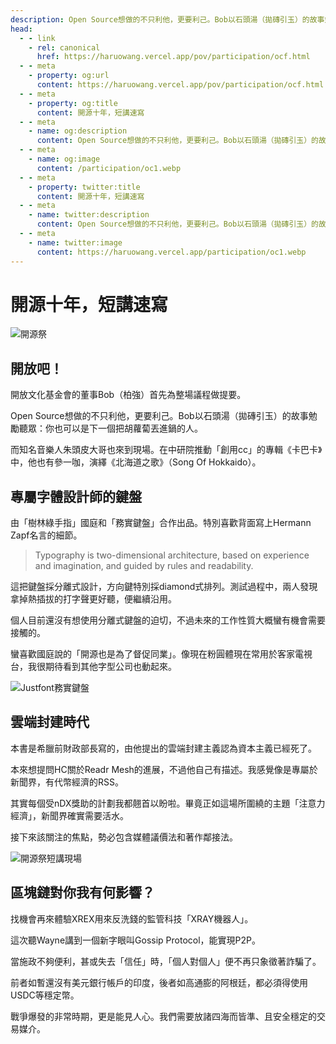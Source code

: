 ```yaml
---
description: Open Source想做的不只利他，更要利己。Bob以石頭湯（拋磚引玉）的故事勉勵聽眾：你也可以是下一個把胡蘿蔔丟進鍋的人
head:
  - - link
    - rel: canonical
      href: https://haruowang.vercel.app/pov/participation/ocf.html
  - - meta
    - property: og:url
      content: https://haruowang.vercel.app/pov/participation/ocf.html
  - - meta
    - property: og:title
      content: 開源十年，短講速寫
  - - meta
    - name: og:description
      content: Open Source想做的不只利他，更要利己。Bob以石頭湯（拋磚引玉）的故事勉勵聽眾：你也可以是下一個把胡蘿蔔丟進鍋的人
  - - meta
    - name: og:image
      content: /participation/oc1.webp
  - - meta
    - property: twitter:title
      content: 開源十年，短講速寫
  - - meta
    - name: twitter:description
      content: Open Source想做的不只利他，更要利己。Bob以石頭湯（拋磚引玉）的故事勉勵聽眾：你也可以是下一個把胡蘿蔔丟進鍋的人
  - - meta
    - name: twitter:image
      content: https://haruowang.vercel.app/participation/oc1.webp
---
```


# 開源十年，短講速寫

<p><Badge type="info" text="🌳 Evergreen" /></P>

![開源祭](/participation/oc1.webp)

## 開放吧！

開放文化基金會的董事Bob（柏強）首先為整場議程做提要。

Open Source想做的不只利他，更要利己。Bob以石頭湯（拋磚引玉）的故事勉勵聽眾：你也可以是下一個把胡蘿蔔丟進鍋的人。

而知名音樂人朱頭皮大哥也來到現場。在中研院推動「創用cc」的專輯《卡巴卡》中，他也有參一咖，演繹《北海道之歌》（Song Of Hokkaido）。

## 專屬字體設計師的鍵盤

由「樹林綠手指」國庭和「務實鍵盤」合作出品。特別喜歡背面寫上Hermann Zapf名言的細節。

> Typography is two-dimensional architecture, based on experience and imagination, and guided by rules and readability.

這把鍵盤採分離式設計，方向鍵特別採diamond式排列。測試過程中，兩人發現拿掉熱插拔的打字聲更好聽，便繼續沿用。

個人目前還沒有想使用分離式鍵盤的迫切，不過未來的工作性質大概蠻有機會需要接觸的。

蠻喜歡國庭說的「開源也是為了督促同業」。像現在粉圓體現在常用於客家電視台，我很期待看到其他字型公司也動起來。

![Justfont務實鍵盤](/participation/oc2.webp)

## 雲端封建時代

本書是希臘前財政部長寫的，由他提出的雲端封建主義認為資本主義已經死了。 

本來想提問HC關於Readr Mesh的進展，不過他自己有描述。我感覺像是專屬於新聞界，有代幣經濟的RSS。

其實每個受nDX獎助的計劃我都翹首以盼啦。畢竟正如這場所圍繞的主題「注意力經濟」，新聞界確實需要活水。

接下來該關注的焦點，勢必包含媒體議價法和著作鄰接法。 

![開源祭短講現場](/participation/oc3.webp)

## 區塊鏈對你我有何影響？

找機會再來體驗XREX用來反洗錢的監管科技「XRAY機器人」。

這次聽Wayne講到一個新字眼叫Gossip Protocol，能實現P2P。

當施政不夠便利，甚或失去「信任」時，「個人對個人」便不再只象徵著詐騙了。

前者如暫還沒有美元銀行帳戶的印度，後者如高通膨的阿根廷，都必須得使用USDC等穩定幣。

戰爭爆發的非常時期，更是能見人心。我們需要放諸四海而皆準、且安全穩定的交易媒介。